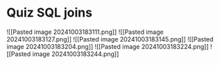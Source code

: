 # Quiz SQL joins

!\[\[Pasted image 20241003183111.png]] !\[\[Pasted image 20241003183127.png]] !\[\[Pasted image 20241003183145.png]] !\[\[Pasted image 20241003183204.png]] !\[\[Pasted image 20241003183224.png]] !\[\[Pasted image 20241003183244.png]]
